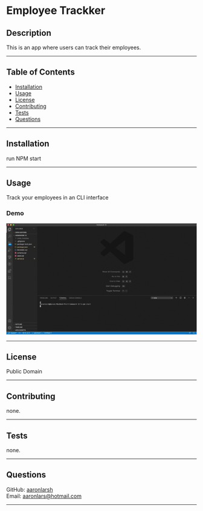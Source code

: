
  # Employee Trackker

  ## Description
  
  This is an app where users can track their employees.

  ---
  ## Table of Contents
  * [Installation](#Installation)
  * [Usage](#Usage)
  * [License](#License)
  * [Contributing](#Contributing)
  * [Tests](#Tests)
  * [Questions](#Questions)

  ---
  ## Installation
run NPM start


  ---
  ## Usage
  Track your employees in an CLI interface

### Demo
![alt text](demo.gif "Gif of walk through of using CLI")


    
  ---
  ## License
  Public Domain
    
  ---
  ## Contributing
  none.
    
  ---
  ## Tests
  none.
    
  ---
  ## Questions
  GitHub: [aaronlarsh](https://github.com/aaronlarsh)
  <br>
  Email: aaronlars@hotmail.com
    
  ---
